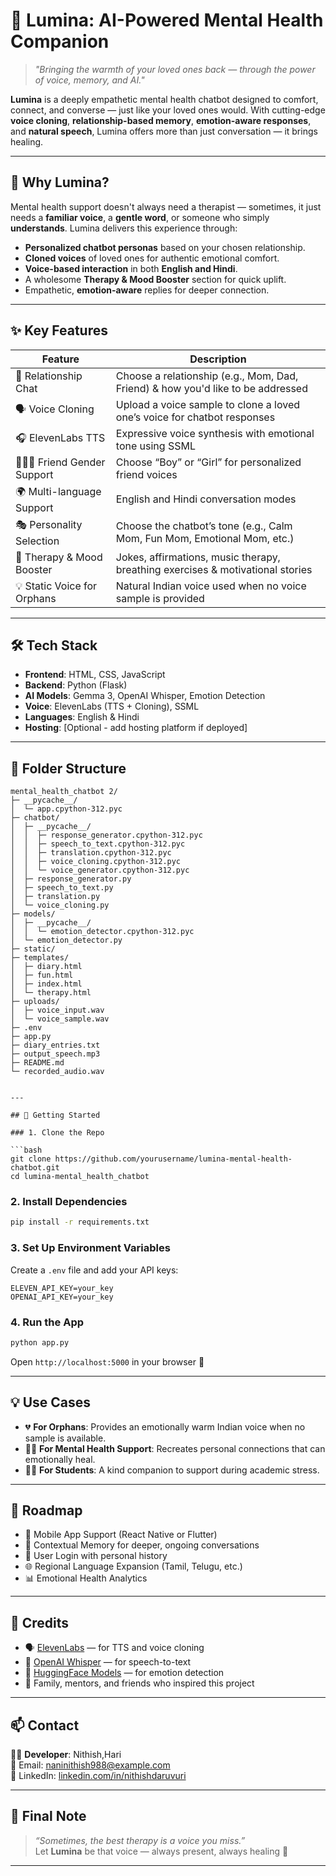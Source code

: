 # 🌟 Lumina: AI-Powered Mental Health Companion

> *"Bringing the warmth of your loved ones back — through the power of voice, memory, and AI."*

**Lumina** is a deeply empathetic mental health chatbot designed to comfort, connect, and converse — just like your loved ones would. With cutting-edge **voice cloning**, **relationship-based memory**, **emotion-aware responses**, and **natural speech**, Lumina offers more than just conversation — it brings healing.

---

## 🧠 Why Lumina?

Mental health support doesn't always need a therapist — sometimes, it just needs a **familiar voice**, a **gentle word**, or someone who simply **understands**. Lumina delivers this experience through:

- **Personalized chatbot personas** based on your chosen relationship.
- **Cloned voices** of loved ones for authentic emotional comfort.
- **Voice-based interaction** in both **English and Hindi**.
- A wholesome **Therapy & Mood Booster** section for quick uplift.
- Empathetic, **emotion-aware** replies for deeper connection.

---

## ✨ Key Features

| Feature | Description |
|--------|-------------|
| 💬 Relationship Chat | Choose a relationship (e.g., Mom, Dad, Friend) & how you'd like to be addressed |
| 🗣️ Voice Cloning | Upload a voice sample to clone a loved one’s voice for chatbot responses |
| 🎧 ElevenLabs TTS | Expressive voice synthesis with emotional tone using SSML |
| 🧑‍🤝‍🧑 Friend Gender Support | Choose “Boy” or “Girl” for personalized friend voices |
| 🌍 Multi-language Support | English and Hindi conversation modes |
| 🎭 Personality Selection | Choose the chatbot’s tone (e.g., Calm Mom, Fun Mom, Emotional Mom, etc.) |
| 🧘 Therapy & Mood Booster | Jokes, affirmations, music therapy, breathing exercises & motivational stories |
| 💡 Static Voice for Orphans | Natural Indian voice used when no voice sample is provided |

---

## 🛠️ Tech Stack

- **Frontend**: HTML, CSS, JavaScript
- **Backend**: Python (Flask)
- **AI Models**: Gemma 3, OpenAI Whisper, Emotion Detection
- **Voice**: ElevenLabs (TTS + Cloning), SSML
- **Languages**: English & Hindi
- **Hosting**: [Optional - add hosting platform if deployed]

---

## 📁 Folder Structure

```
mental_health_chatbot 2/
├─ __pycache__/
│  └─ app.cpython-312.pyc
├─ chatbot/
│  ├─ __pycache__/
│  │  ├─ response_generator.cpython-312.pyc
│  │  ├─ speech_to_text.cpython-312.pyc
│  │  ├─ translation.cpython-312.pyc
│  │  ├─ voice_cloning.cpython-312.pyc
│  │  └─ voice_generator.cpython-312.pyc
│  ├─ response_generator.py
│  ├─ speech_to_text.py
│  ├─ translation.py
│  └─ voice_cloning.py
├─ models/
│  ├─ __pycache__/
│  │  └─ emotion_detector.cpython-312.pyc
│  └─ emotion_detector.py
├─ static/
├─ templates/
│  ├─ diary.html
│  ├─ fun.html
│  ├─ index.html
│  └─ therapy.html
├─ uploads/
│  ├─ voice_input.wav
│  └─ voice_sample.wav
├─ .env
├─ app.py
├─ diary_entries.txt
├─ output_speech.mp3
├─ README.md
└─ recorded_audio.wav


---

## 🚀 Getting Started

### 1. Clone the Repo

```bash
git clone https://github.com/yourusername/lumina-mental-health-chatbot.git
cd lumina-mental_health_chatbot
```

### 2. Install Dependencies

```bash
pip install -r requirements.txt
```

### 3. Set Up Environment Variables

Create a `.env` file and add your API keys:

```
ELEVEN_API_KEY=your_key
OPENAI_API_KEY=your_key
```

### 4. Run the App

```bash
python app.py
```

Open `http://localhost:5000` in your browser 🚀

---

## 💡 Use Cases

- 💔 **For Orphans**: Provides an emotionally warm Indian voice when no sample is available.
- 🧑‍⚕️ **For Mental Health Support**: Recreates personal connections that can emotionally heal.
- 👩‍🎓 **For Students**: A kind companion to support during academic stress.


---

## 🔮 Roadmap

- 📱 Mobile App Support (React Native or Flutter)
- 🧠 Contextual Memory for deeper, ongoing conversations
- 🔐 User Login with personal history
- 🌐 Regional Language Expansion (Tamil, Telugu, etc.)
- 📊 Emotional Health Analytics

---

## 🙌 Credits

- 🗣️ [ElevenLabs](https://www.elevenlabs.io/) — for TTS and voice cloning  
- 🎤 [OpenAI Whisper](https://openai.com/) — for speech-to-text  
- 🤗 [HuggingFace Models](https://huggingface.co/) — for emotion detection  
- 💙 Family, mentors, and friends who inspired this project

---

## 📫 Contact

👨‍💻 **Developer**: Nithish,Hari  
📧 Email: naninithish988@example.com  
🔗 LinkedIn: [linkedin.com/in/nithishdaruvuri](https://linkedin.com/in/nithishdaruvuri)

---

## 🌈 Final Note

> *“Sometimes, the best therapy is a voice you miss.”*  
Let **Lumina** be that voice — always present, always healing 💙

---